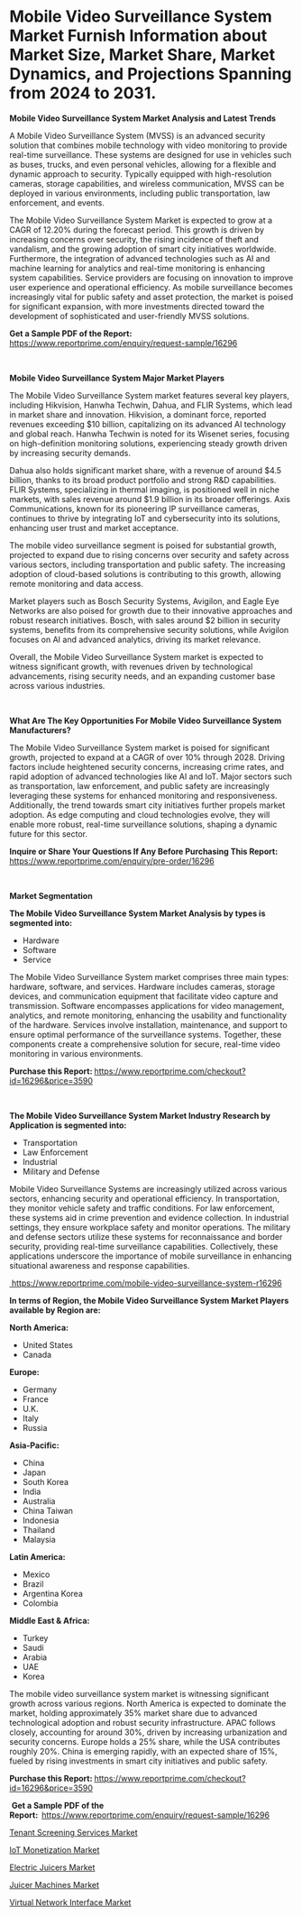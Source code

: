 <p><h1>Mobile Video Surveillance System Market Furnish Information about Market Size, Market Share, Market Dynamics, and Projections Spanning from 2024 to 2031.</h1></p><p><strong>Mobile Video Surveillance System Market Analysis and Latest Trends</strong></p>
<p><p>A Mobile Video Surveillance System (MVSS) is an advanced security solution that combines mobile technology with video monitoring to provide real-time surveillance. These systems are designed for use in vehicles such as buses, trucks, and even personal vehicles, allowing for a flexible and dynamic approach to security. Typically equipped with high-resolution cameras, storage capabilities, and wireless communication, MVSS can be deployed in various environments, including public transportation, law enforcement, and events.</p><p>The Mobile Video Surveillance System Market is expected to grow at a CAGR of 12.20% during the forecast period. This growth is driven by increasing concerns over security, the rising incidence of theft and vandalism, and the growing adoption of smart city initiatives worldwide. Furthermore, the integration of advanced technologies such as AI and machine learning for analytics and real-time monitoring is enhancing system capabilities. Service providers are focusing on innovation to improve user experience and operational efficiency. As mobile surveillance becomes increasingly vital for public safety and asset protection, the market is poised for significant expansion, with more investments directed toward the development of sophisticated and user-friendly MVSS solutions.</p></p>
<p><strong>Get a Sample PDF of the Report:&nbsp;</strong> <a href="https://www.reportprime.com/enquiry/request-sample/16296?utm_campaign=16&utm_medium=2&utm_source=Github&utm_content=ia&utm_term=16112024&utm_id=mobile-video-surveillance-system">https://www.reportprime.com/enquiry/request-sample/16296</a></p>
<p>&nbsp;</p>
<p><strong>Mobile Video Surveillance System Major Market Players</strong></p>
<p><p>The Mobile Video Surveillance System market features several key players, including Hikvision, Hanwha Techwin, Dahua, and FLIR Systems, which lead in market share and innovation. Hikvision, a dominant force, reported revenues exceeding $10 billion, capitalizing on its advanced AI technology and global reach. Hanwha Techwin is noted for its Wisenet series, focusing on high-definition monitoring solutions, experiencing steady growth driven by increasing security demands.</p><p>Dahua also holds significant market share, with a revenue of around $4.5 billion, thanks to its broad product portfolio and strong R&D capabilities. FLIR Systems, specializing in thermal imaging, is positioned well in niche markets, with sales revenue around $1.9 billion in its broader offerings. Axis Communications, known for its pioneering IP surveillance cameras, continues to thrive by integrating IoT and cybersecurity into its solutions, enhancing user trust and market acceptance.</p><p>The mobile video surveillance segment is poised for substantial growth, projected to expand due to rising concerns over security and safety across various sectors, including transportation and public safety. The increasing adoption of cloud-based solutions is contributing to this growth, allowing remote monitoring and data access.</p><p>Market players such as Bosch Security Systems, Avigilon, and Eagle Eye Networks are also poised for growth due to their innovative approaches and robust research initiatives. Bosch, with sales around $2 billion in security systems, benefits from its comprehensive security solutions, while Avigilon focuses on AI and advanced analytics, driving its market relevance.</p><p>Overall, the Mobile Video Surveillance System market is expected to witness significant growth, with revenues driven by technological advancements, rising security needs, and an expanding customer base across various industries.</p></p>
<p>&nbsp;</p>
<p><strong>What Are The Key Opportunities For Mobile Video Surveillance System Manufacturers?</strong></p>
<p><p>The Mobile Video Surveillance System market is poised for significant growth, projected to expand at a CAGR of over 10% through 2028. Driving factors include heightened security concerns, increasing crime rates, and rapid adoption of advanced technologies like AI and IoT. Major sectors such as transportation, law enforcement, and public safety are increasingly leveraging these systems for enhanced monitoring and responsiveness. Additionally, the trend towards smart city initiatives further propels market adoption. As edge computing and cloud technologies evolve, they will enable more robust, real-time surveillance solutions, shaping a dynamic future for this sector.</p></p>
<p><strong>Inquire or Share Your Questions If Any Before Purchasing This Report:</strong> <a href="https://www.reportprime.com/enquiry/pre-order/16296?utm_campaign=16&utm_medium=2&utm_source=Github&utm_content=ia&utm_term=16112024&utm_id=mobile-video-surveillance-system">https://www.reportprime.com/enquiry/pre-order/16296</a></p>
<p>&nbsp;</p>
<p><strong>Market Segmentation</strong></p>
<p><strong>The Mobile Video Surveillance System Market Analysis by types is segmented into:</strong></p>
<p><ul><li>Hardware</li><li>Software</li><li>Service</li></ul></p>
<p><p>The Mobile Video Surveillance System market comprises three main types: hardware, software, and services. Hardware includes cameras, storage devices, and communication equipment that facilitate video capture and transmission. Software encompasses applications for video management, analytics, and remote monitoring, enhancing the usability and functionality of the hardware. Services involve installation, maintenance, and support to ensure optimal performance of the surveillance systems. Together, these components create a comprehensive solution for secure, real-time video monitoring in various environments.</p></p>
<p><strong>Purchase this Report:&nbsp;</strong><a href="https://www.reportprime.com/checkout?id=16296&price=3590&utm_campaign=16&utm_medium=2&utm_source=Github&utm_content=ia&utm_term=16112024&utm_id=mobile-video-surveillance-system">https://www.reportprime.com/checkout?id=16296&price=3590</a></p>
<p>&nbsp;</p>
<p><strong>The Mobile Video Surveillance System Market Industry Research by Application is segmented into:</strong></p>
<p><ul><li>Transportation</li><li>Law Enforcement</li><li>Industrial</li><li>Military and Defense</li></ul></p>
<p><p>Mobile Video Surveillance Systems are increasingly utilized across various sectors, enhancing security and operational efficiency. In transportation, they monitor vehicle safety and traffic conditions. For law enforcement, these systems aid in crime prevention and evidence collection. In industrial settings, they ensure workplace safety and monitor operations. The military and defense sectors utilize these systems for reconnaissance and border security, providing real-time surveillance capabilities. Collectively, these applications underscore the importance of mobile surveillance in enhancing situational awareness and response capabilities.</p></p>
<p><a href="https://www.reportprime.com/mobile-video-surveillance-system-r16296?utm_campaign=16&utm_medium=2&utm_source=Github&utm_content=ia&utm_term=16112024&utm_id=mobile-video-surveillance-system">&nbsp;https://www.reportprime.com/mobile-video-surveillance-system-r16296</a></p>
<p><strong>In terms of Region, the Mobile Video Surveillance System Market Players available by Region are:</strong></p>
<p>
    <p> <strong> North America: </strong>
        <ul>
            <li>United States</li>
            <li>Canada</li>
        </ul>
        </p> 
    <p> <strong> Europe: </strong>
        <ul>
            <li>Germany</li>
            <li>France</li>
            <li>U.K.</li>
            <li>Italy</li>
            <li>Russia</li>
        </ul>
        </p> 
    <p> <strong> Asia-Pacific: </strong>
        <ul>
            <li>China</li>
            <li>Japan</li>
            <li>South Korea</li>
            <li>India</li>
            <li>Australia</li>
            <li>China Taiwan</li>
            <li>Indonesia</li>
            <li>Thailand</li>
            <li>Malaysia</li>
        </ul>
        </p> 
    <p> <strong> Latin America: </strong>
        <ul>
            <li>Mexico</li>
            <li>Brazil</li>
            <li>Argentina Korea</li>
            <li>Colombia</li>
        </ul>
        </p> 
    <p> <strong> Middle East & Africa: </strong>
        <ul>
            <li>Turkey</li>
            <li>Saudi</li>
            <li>Arabia</li>
            <li>UAE</li>
            <li>Korea</li>
        </ul>
    </p>
    </p>
<p><p>The mobile video surveillance system market is witnessing significant growth across various regions. North America is expected to dominate the market, holding approximately 35% market share due to advanced technological adoption and robust security infrastructure. APAC follows closely, accounting for around 30%, driven by increasing urbanization and security concerns. Europe holds a 25% share, while the USA contributes roughly 20%. China is emerging rapidly, with an expected share of 15%, fueled by rising investments in smart city initiatives and public safety.</p></p>
<p><strong>Purchase this Report: </strong><a href="https://www.reportprime.com/checkout?id=16296&price=3590&utm_campaign=16&utm_medium=2&utm_source=Github&utm_content=ia&utm_term=16112024&utm_id=mobile-video-surveillance-system">https://www.reportprime.com/checkout?id=16296&price=3590</a></p>
<p>&nbsp;<strong>Get a Sample PDF of the Report:&nbsp;&nbsp;</strong><a href="https://www.reportprime.com/enquiry/request-sample/16296?utm_campaign=16&utm_medium=2&utm_source=Github&utm_content=ia&utm_term=16112024&utm_id=mobile-video-surveillance-system">https://www.reportprime.com/enquiry/request-sample/16296</a></p>
<p><strong></strong></p>
<p><p><a href="https://issuu.com/reportprime-2/docs/tenant-screening-services-market-si_86f8a120b580f2?utm_campaign=16&utm_medium=2&utm_source=Github&utm_content=ia&utm_term=16112024&utm_id=mobile-video-surveillance-system">Tenant Screening Services Market</a></p><p><a href="https://github.com/MarciaRunte/Market-Research-Report-List-1/blob/main/iot-monetization-market.md?utm_campaign=16&utm_medium=2&utm_source=Github&utm_content=ia&utm_term=16112024&utm_id=mobile-video-surveillance-system">IoT Monetization Market</a></p><p><a href="https://www.linkedin.com/pulse/electric-juicers-market-segmentation-applications-types-qdppf?utm_campaign=16&utm_medium=2&utm_source=Github&utm_content=ia&utm_term=16112024&utm_id=mobile-video-surveillance-system">Electric Juicers Market</a></p><p><a href="https://www.linkedin.com/pulse/insights-juicer-machines-industry-market-financial-status-nolaf?utm_campaign=16&utm_medium=2&utm_source=Github&utm_content=ia&utm_term=16112024&utm_id=mobile-video-surveillance-system">Juicer Machines Market</a></p><p><a href="https://issuu.com/reportprime-2/docs/virtual-network-interface-market-si_8d7638a814473a?utm_campaign=16&utm_medium=2&utm_source=Github&utm_content=ia&utm_term=16112024&utm_id=mobile-video-surveillance-system">Virtual Network Interface Market</a></p></p>